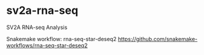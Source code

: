 # sv2a-rna-seq
SV2A RNA-seq Analysis

Snakemake workflow: rna-seq-star-deseq2
https://github.com/snakemake-workflows/rna-seq-star-deseq2
